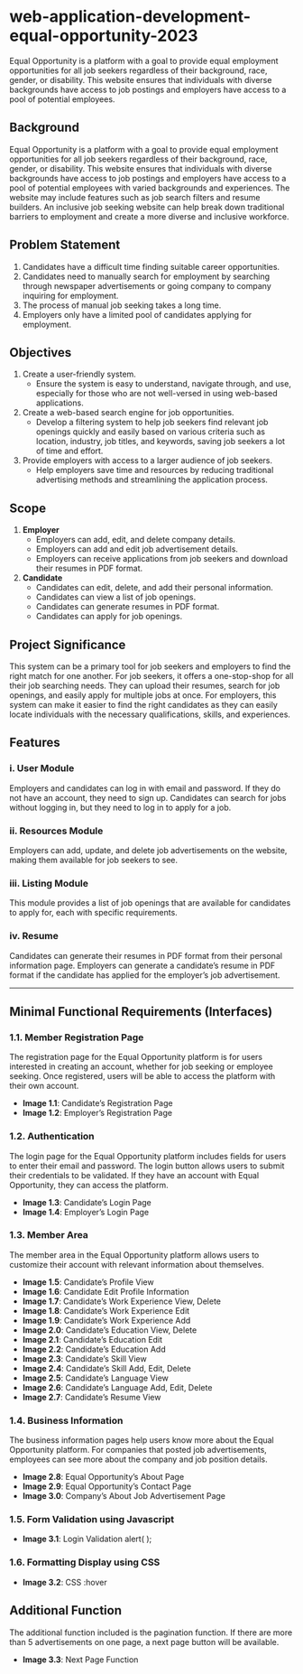 # web-application-development-equal-opportunity-2023
Equal Opportunity is a platform with a goal to provide equal employment opportunities for all job seekers regardless of their background, race, gender, or disability. This website ensures that individuals with diverse backgrounds have access to job postings and employers have access to a pool of potential employees.



## Background
Equal Opportunity is a platform with a goal to provide equal employment opportunities for all job seekers regardless of their background, race, gender, or disability. This website ensures that individuals with diverse backgrounds have access to job postings and employers have access to a pool of potential employees with varied backgrounds and experiences. The website may include features such as job search filters and resume builders. An inclusive job seeking website can help break down traditional barriers to employment and create a more diverse and inclusive workforce.

## Problem Statement
1. Candidates have a difficult time finding suitable career opportunities.
2. Candidates need to manually search for employment by searching through newspaper advertisements or going company to company inquiring for employment.
3. The process of manual job seeking takes a long time.
4. Employers only have a limited pool of candidates applying for employment.

## Objectives
1. Create a user-friendly system.
   - Ensure the system is easy to understand, navigate through, and use, especially for those who are not well-versed in using web-based applications.
2. Create a web-based search engine for job opportunities.
   - Develop a filtering system to help job seekers find relevant job openings quickly and easily based on various criteria such as location, industry, job titles, and keywords, saving job seekers a lot of time and effort.
3. Provide employers with access to a larger audience of job seekers.
   - Help employers save time and resources by reducing traditional advertising methods and streamlining the application process.

## Scope
1. **Employer**
   - Employers can add, edit, and delete company details.
   - Employers can add and edit job advertisement details.
   - Employers can receive applications from job seekers and download their resumes in PDF format.
2. **Candidate**
   - Candidates can edit, delete, and add their personal information.
   - Candidates can view a list of job openings.
   - Candidates can generate resumes in PDF format.
   - Candidates can apply for job openings.

## Project Significance
This system can be a primary tool for job seekers and employers to find the right match for one another. For job seekers, it offers a one-stop-shop for all their job searching needs. They can upload their resumes, search for job openings, and easily apply for multiple jobs at once. For employers, this system can make it easier to find the right candidates as they can easily locate individuals with the necessary qualifications, skills, and experiences.

## Features

### i. User Module
Employers and candidates can log in with email and password. If they do not have an account, they need to sign up. Candidates can search for jobs without logging in, but they need to log in to apply for a job.

### ii. Resources Module
Employers can add, update, and delete job advertisements on the website, making them available for job seekers to see.

### iii. Listing Module
This module provides a list of job openings that are available for candidates to apply for, each with specific requirements.

### iv. Resume
Candidates can generate their resumes in PDF format from their personal information page. Employers can generate a candidate’s resume in PDF format if the candidate has applied for the employer’s job advertisement.

---

## Minimal Functional Requirements (Interfaces)

### 1.1. Member Registration Page
The registration page for the Equal Opportunity platform is for users interested in creating an account, whether for job seeking or employee seeking. Once registered, users will be able to access the platform with their own account.
- **Image 1.1**: Candidate’s Registration Page
- **Image 1.2**: Employer’s Registration Page

### 1.2. Authentication
The login page for the Equal Opportunity platform includes fields for users to enter their email and password. The login button allows users to submit their credentials to be validated. If they have an account with Equal Opportunity, they can access the platform.
- **Image 1.3**: Candidate’s Login Page
- **Image 1.4**: Employer’s Login Page

### 1.3. Member Area
The member area in the Equal Opportunity platform allows users to customize their account with relevant information about themselves.
- **Image 1.5**: Candidate’s Profile View
- **Image 1.6**: Candidate Edit Profile Information
- **Image 1.7**: Candidate’s Work Experience View, Delete
- **Image 1.8**: Candidate’s Work Experience Edit
- **Image 1.9**: Candidate’s Work Experience Add
- **Image 2.0**: Candidate’s Education View, Delete
- **Image 2.1**: Candidate’s Education Edit
- **Image 2.2**: Candidate’s Education Add
- **Image 2.3**: Candidate’s Skill View
- **Image 2.4**: Candidate’s Skill Add, Edit, Delete
- **Image 2.5**: Candidate’s Language View
- **Image 2.6**: Candidate’s Language Add, Edit, Delete
- **Image 2.7**: Candidate’s Resume View

### 1.4. Business Information
The business information pages help users know more about the Equal Opportunity platform. For companies that posted job advertisements, employees can see more about the company and job position details.
- **Image 2.8**: Equal Opportunity’s About Page
- **Image 2.9**: Equal Opportunity’s Contact Page
- **Image 3.0**: Company’s About Job Advertisement Page

### 1.5. Form Validation using Javascript
- **Image 3.1**: Login Validation alert( );

### 1.6. Formatting Display using CSS
- **Image 3.2**: CSS :hover

## Additional Function
The additional function included is the pagination function. If there are more than 5 advertisements on one page, a next page button will be available.
- **Image 3.3**: Next Page Function

